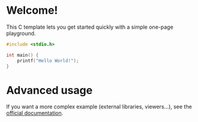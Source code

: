 # Welcome!




This C template lets you get started quickly with a simple one-page playground.

```C runnable
#include <stdio.h>

int main() {
	printf("Hello World!");
}

```

# Advanced usage

If you want a more complex example (external libraries, viewers...), see the [official documentation](https://tech.io/playgrounds/408/tech-io-documentation).
